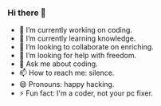 ### Hi there 👋
- 🔭 I’m currently working on coding.
- 🌱 I’m currently learning knowledge.
- 👯 I’m looking to collaborate on enriching.
- 🤔 I’m looking for help with freedom.
- 💬 Ask me about coding.
- 📫 How to reach me: silence.
- 😄 Pronouns: happy hacking.
- ⚡ Fun fact: I'm a coder, not your pc fixer.

<!--
**luxiao/luxiao** is a ✨ _special_ ✨ repository because its `README.md` (this file) appears on your GitHub profile.

Here are some ideas to get you started:

- 🔭 I’m currently working on ...
- 🌱 I’m currently learning ...
- 👯 I’m looking to collaborate on ...
- 🤔 I’m looking for help with ...
- 💬 Ask me about ...
- 📫 How to reach me: ...
- 😄 Pronouns: ...
- ⚡ Fun fact: ...
-->
